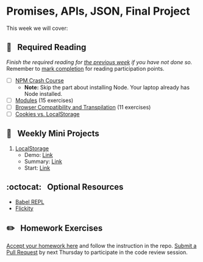 # Promises, APIs, JSON, Final Project 

This week we will cover:

## :closed_book: &nbsp; **Required Reading**

*Finish the required reading for [the previous week](../week-four) if you have not done so.* Remember to [mark completion](../week-zero/about.md#learning-guide) for reading participation points.

  - [ ] [NPM Crash Course](https://www.youtube.com/watch?v=jHDhaSSKmB0)
    * **Note:** Skip the part about installing Node. Your laptop already has Node installed.
  - [ ] [Modules](https://www.codecademy.com/courses/introduction-to-javascript/lessons/modules) (15 exercises)
  - [ ] [Browser Compatibility and Transpilation](https://www.codecademy.com/courses/introduction-to-javascript/lessons/browser-compatibility-and-transpilation) (11 exercises)
  - [ ] [Cookies vs. LocalStorage](https://medium.com/datadriveninvestor/cookies-vs-local-storage-2f3732c7d977)

## :dart: &nbsp; **Weekly Mini Projects**

1. [LocalStorage](https://www.youtube.com/watch?v=YL1F4dCUlLc&list=PLu8EoSxDXHP6CGK4YVJhL_VWetA865GOH&index=15)
    * Demo: [Link](https://vanntile.github.io/JavaScript30/15%20-%20LocalStorage/)
    * Summary: [Link](https://github.com/usyyy/javascript/blob/master/JavaScript30/analysis.md#15-localstorage)
    * Start: [Link](https://github.com/wesbos/JavaScript30/blob/master/15%20-%20LocalStorage/index-START.html)

## :octocat: &nbsp; **Optional Resources**

* [Babel REPL](https://babeljs.io/repl)
* [Flickity](https://flickity.metafizzy.co)

## :pencil2: &nbsp; **Homework Exercises**

[Accept your homework here](https://classroom.github.com/a/xxxxxx) and follow the instruction in the repo. [Submit a Pull Request](../week-zero/about.md#homework-pull-request) by next Thursday to participate in the code review session.